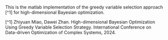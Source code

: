 This is the matlab implementation of the greedy variable selection approach [^1] for high-dimensional Bayesian optimization.

[^1] Zhiyuan Miao, Dawei Zhan. High-dimensional Bayesian Optimization Using Greedy Variable Selection Strategy. International Conference on Data-driven Optimization of Complex Systems, 2024.
